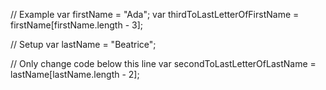 
// Example
var firstName = "Ada";
var thirdToLastLetterOfFirstName = firstName[firstName.length - 3];

// Setup
var lastName = "Beatrice";

// Only change code below this line
var secondToLastLetterOfLastName = lastName[lastName.length - 2];


